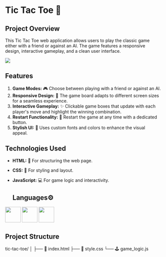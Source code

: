 # Tic Tac Toe 🎲

## Project Overview

This Tic Tac Toe web application allows users to play the classic game either with a friend or against an AI. The game features a responsive design, interactive gameplay, and a clean user interface.

<img src="https://png.pngtree.com/png-clipart/20230917/original/pngtree-tic-tac-toe-game-icon-in-a-square-shape-with-colorful-png-image_12280579.png">

## Features

1. **Game Modes:** 🎮 Choose between playing with a friend or against an AI.
2. **Responsive Design:** 📱 The game board adapts to different screen sizes for a seamless experience.
3. **Interactive Gameplay:** ✨ Clickable game boxes that update with each player's move and highlight the winning combination.
4. **Restart Functionality:** 🔄 Restart the game at any time with a dedicated button.
5. **Stylish UI:** 🎨 Uses custom fonts and colors to enhance the visual appeal.

## Technologies Used

- **HTML:** 📝 For structuring the web page.
- **CSS:** 🎨 For styling and layout.
- **JavaScript:** 💻 For game logic and interactivity.

  ## Languages⚙️
 <img height="50" width="50" src="https://img.icons8.com/color/48/000000/html-5.png" /> <img height="50" width="50" src="https://img.icons8.com/color/48/000000/css3.png" /> <img height="50" width="50" src="https://img.icons8.com/color/48/000000/javascript.png"/>


## Project Structure

tic-tac-toe/
│
├── 📄 index.html
├── 🎨 style.css
└── 🕹️ game_logic.js
